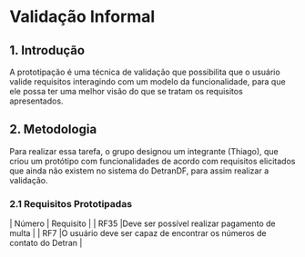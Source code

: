 # Validação Informal

## 1. Introdução
A prototipação é uma técnica de validação que possibilita que o usuário valide requisitos interagindo com um modelo da funcionalidade, para que ele possa ter uma melhor visão do que se tratam os requisitos apresentados.

## 2. Metodologia
Para realizar essa tarefa, o grupo designou um integrante (Thiago), que criou um protótipo com funcionalidades de acordo com requisitos elicitados que ainda não existem no sistema do DetranDF, para assim realizar a validação.

### 2.1 Requisitos Prototipadas
| Número | Requisito |
| RF35 |Deve ser possível realizar pagamento de multa |
| RF7 |O usuário deve ser capaz de encontrar os números de contato do Detran |

